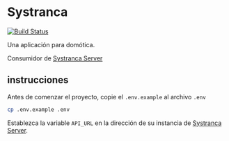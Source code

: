 # Systranca

[![Build Status](https://travis-ci.com/esron/systranca_app.svg?branch=master)](https://travis-ci.com/esron/systranca_app)

Una aplicación para domótica.

Consumidor de [Systranca Server](https://github.com/esron/systranca-server)

## instrucciones

Antes de comenzar el proyecto, copie el `.env.example` al archivo `.env`

```bash
cp .env.example .env
```

Establezca la variable `API_URL` en la dirección de su instancia de [Systranca Server](https://github.com/esron/systranca-server).
